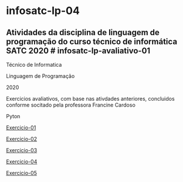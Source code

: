 # infosatc-lp-04
<h2>Atividades da disciplina de linguagem de programação do curso técnico de informática SATC 2020
# infosatc-lp-avaliativo-01</h2

<img src="logo.png">

Técnico de Informatica

Linguagem de Programação

2020

Exercicios avaliativos, com base nas ativdades anteriores, concluidos conforme socitado pela professora Francine Cardoso

Pyton

<a href="https://github.com/Realdo-Justino/infosatc-lp-04/blob/master/exercicio-01.py">Exercicio-01</a>

<a href="https://github.com/Realdo-Justino/infosatc-lp-04/blob/master/exercicio-02.py">Exercicio-02</a>

<a href="https://github.com/Realdo-Justino/infosatc-lp-04/blob/master/exercicio-03.py">Exercicio-03</a>

<a href="https://github.com/Realdo-Justino/infosatc-lp-04/blob/master/exercicio-04.py">Exercicio-04</a>

<a href="https://github.com/Realdo-Justino/infosatc-lp-04/blob/master/exercicio-05.py">Exercicio-05</a>